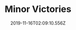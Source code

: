 ---
title: Minor Victories
artist: Minor Victories
date: 2019-11-16T02:09:10.556Z
cover: tumblr_oihg9eqkbb1vfaqyoo1_640.jpg
styles:
  - Alternative Rock
  - Post Rock
links:
  spotify: https://play.spotify.com/album/0p46EDlybGlyRyd44gZseq
  youtube: https://music.youtube.com/watch?v=0oz6nzPSZLg
  applemusic: https://itunes.apple.com/us/album/minor-victories/1083764200?uo=4
  soundcloud: ""
  bandcamp: https://minorvictories.bandcamp.com/album/minor-victories
  googleplay: https://play.google.com/music/m/Bjslfwvfjgh34syrfmpna6pnf4m?signup_if_needed=1
  deezer: https://www.deezer.com/album/13239355
---